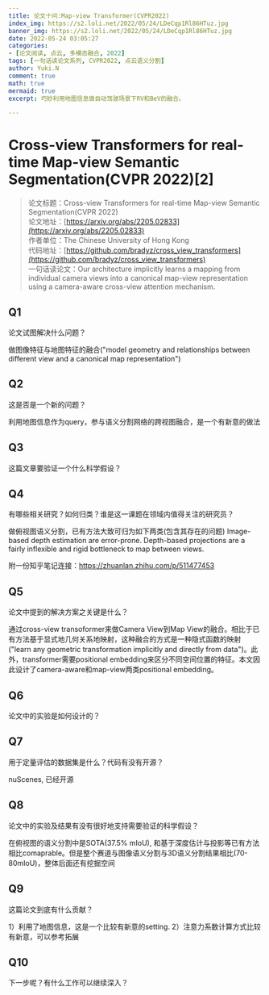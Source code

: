 ```yaml
---
title: 论文十问:Map-view Transformer(CVPR2022)
index_img: https://s2.loli.net/2022/05/24/LDeCqp1Rl86HTuz.jpg
banner_img: https://s2.loli.net/2022/05/24/LDeCqp1Rl86HTuz.jpg
date: 2022-05-24 03:05:27
categories:
- [论文阅读, 点云, 多模态融合, 2022]
tags: [一句话读论文系列, CVPR2022, 点云语义分割]
author: Yuki.N
comment: true
math: true
mermaid: true
excerpt: 巧妙利用地图信息做自动驾驶场景下RV和BeV的融合。

---
```


# Cross-view Transformers for real-time Map-view Semantic Segmentation(CVPR 2022)[2]

> 论文标题：Cross-view Transformers for real-time Map-view Semantic Segmentation(CVPR 2022)<br>
> 论文地址：[https://arxiv.org/abs/2205.02833](https://arxiv.org/abs/2205.02833)<br>
> 作者单位：The Chinese University of Hong Kong<br>
> 代码地址：[https://github.com/bradyz/cross_view_transformers](https://github.com/bradyz/cross_view_transformers)<br>
> 一句话读论文：Our architecture implicitly learns a mapping from individual camera views into a canonical map-view representation using a camera-aware cross-view attention mechanism.

## Q1

论文试图解决什么问题？

做图像特征与地图特征的融合("model geometry and relationships between different view and a canonical map representation")

## Q2

这是否是一个新的问题？

利用地图信息作为query，参与语义分割网络的跨视图融合，是一个有新意的做法

## Q3

这篇文章要验证一个什么科学假设？

## Q4

有哪些相关研究？如何归类？谁是这一课题在领域内值得关注的研究员？

做俯视图语义分割，已有方法大致可归为如下两类(包含其存在的问题)
Image-based depth estimation are error-prone.
Depth-based projections are a fairly inflexible and rigid bottleneck to map between views.

附一份知乎笔记连接：https://zhuanlan.zhihu.com/p/511477453

## Q5

论文中提到的解决方案之关键是什么？

通过cross-view transoformer来做Camera View到Map View的融合。相比于已有方法基于显式地几何关系地映射，这种融合的方式是一种隐式函数的映射("learn any geometric transformation implicitly and directly from data")。此外，transformer需要positional embedding来区分不同空间位置的特征。本文因此设计了camera-aware和map-view两类positional embedding。

## Q6

论文中的实验是如何设计的？

## Q7

用于定量评估的数据集是什么？代码有没有开源？

nuScenes, 已经开源

## Q8

论文中的实验及结果有没有很好地支持需要验证的科学假设？

在俯视图的语义分割中是SOTA(37.5% mIoU), 和基于深度估计与投影等已有方法相比comaprable。但是整个赛道与图像语义分割与3D语义分割结果相比(70-80mIoU)，整体后面还有挖掘空间

## Q9

这篇论文到底有什么贡献？

1）利用了地图信息，这是一个比较有新意的setting.
2）注意力系数计算方式比较有新意，可以参考拓展

## Q10

下一步呢？有什么工作可以继续深入？

